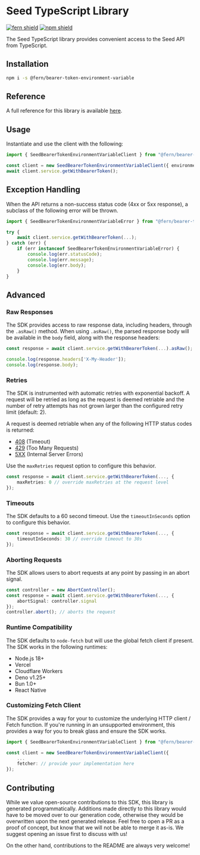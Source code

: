 # Seed TypeScript Library

[![fern shield](https://img.shields.io/badge/%F0%9F%8C%BF-Built%20with%20Fern-brightgreen)](https://buildwithfern.com?utm_source=github&utm_medium=github&utm_campaign=readme&utm_source=Seed%2FTypeScript)
[![npm shield](https://img.shields.io/npm/v/@fern/bearer-token-environment-variable)](https://www.npmjs.com/package/@fern/bearer-token-environment-variable)

The Seed TypeScript library provides convenient access to the Seed API from TypeScript.

## Installation

```sh
npm i -s @fern/bearer-token-environment-variable
```

## Reference

A full reference for this library is available [here](./reference.md).

## Usage

Instantiate and use the client with the following:

```typescript
import { SeedBearerTokenEnvironmentVariableClient } from "@fern/bearer-token-environment-variable";

const client = new SeedBearerTokenEnvironmentVariableClient({ environment: "YOUR_BASE_URL", apiKey: "YOUR_API_KEY" });
await client.service.getWithBearerToken();
```

## Exception Handling

When the API returns a non-success status code (4xx or 5xx response), a subclass of the following error
will be thrown.

```typescript
import { SeedBearerTokenEnvironmentVariableError } from "@fern/bearer-token-environment-variable";

try {
    await client.service.getWithBearerToken(...);
} catch (err) {
    if (err instanceof SeedBearerTokenEnvironmentVariableError) {
        console.log(err.statusCode);
        console.log(err.message);
        console.log(err.body);
    }
}
```

## Advanced

### Raw Responses

The SDK provides access to raw response data, including headers, through the `.asRaw()` method. When using `.asRaw()`,
the parsed response body will be available in the `body` field, along with the response headers:

```typescript
const response = await client.service.getWithBearerToken(...).asRaw();

console.log(response.headers['X-My-Header']);
console.log(response.body);
```

### Retries

The SDK is instrumented with automatic retries with exponential backoff. A request will be retried as long
as the request is deemed retriable and the number of retry attempts has not grown larger than the configured
retry limit (default: 2).

A request is deemed retriable when any of the following HTTP status codes is returned:

-   [408](https://developer.mozilla.org/en-US/docs/Web/HTTP/Status/408) (Timeout)
-   [429](https://developer.mozilla.org/en-US/docs/Web/HTTP/Status/429) (Too Many Requests)
-   [5XX](https://developer.mozilla.org/en-US/docs/Web/HTTP/Status/500) (Internal Server Errors)

Use the `maxRetries` request option to configure this behavior.

```typescript
const response = await client.service.getWithBearerToken(..., {
    maxRetries: 0 // override maxRetries at the request level
});
```

### Timeouts

The SDK defaults to a 60 second timeout. Use the `timeoutInSeconds` option to configure this behavior.

```typescript
const response = await client.service.getWithBearerToken(..., {
    timeoutInSeconds: 30 // override timeout to 30s
});
```

### Aborting Requests

The SDK allows users to abort requests at any point by passing in an abort signal.

```typescript
const controller = new AbortController();
const response = await client.service.getWithBearerToken(..., {
    abortSignal: controller.signal
});
controller.abort(); // aborts the request
```

### Runtime Compatibility

The SDK defaults to `node-fetch` but will use the global fetch client if present. The SDK works in the following
runtimes:

-   Node.js 18+
-   Vercel
-   Cloudflare Workers
-   Deno v1.25+
-   Bun 1.0+
-   React Native

### Customizing Fetch Client

The SDK provides a way for your to customize the underlying HTTP client / Fetch function. If you're running in an
unsupported environment, this provides a way for you to break glass and ensure the SDK works.

```typescript
import { SeedBearerTokenEnvironmentVariableClient } from "@fern/bearer-token-environment-variable";

const client = new SeedBearerTokenEnvironmentVariableClient({
    ...
    fetcher: // provide your implementation here
});
```

## Contributing

While we value open-source contributions to this SDK, this library is generated programmatically.
Additions made directly to this library would have to be moved over to our generation code,
otherwise they would be overwritten upon the next generated release. Feel free to open a PR as
a proof of concept, but know that we will not be able to merge it as-is. We suggest opening
an issue first to discuss with us!

On the other hand, contributions to the README are always very welcome!
